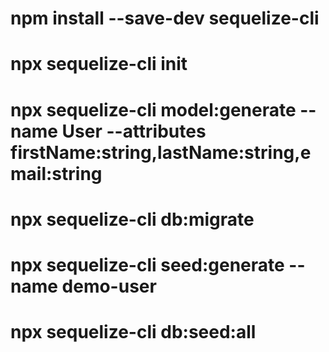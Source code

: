 # npm install --save-dev sequelize-cli
# npx sequelize-cli init
# npx sequelize-cli model:generate --name User --attributes firstName:string,lastName:string,email:string
# npx sequelize-cli db:migrate
# npx sequelize-cli seed:generate --name demo-user
# npx sequelize-cli db:seed:all